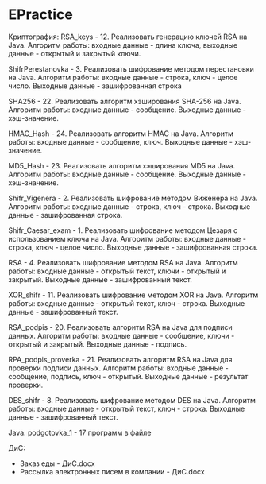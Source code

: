# EPractice
Криптография: 
RSA_keys - 12.	Реализовать генерацию ключей RSA на Java. Алгоритм работы: входные данные - длина ключа, выходные данные - открытый и закрытый ключи.

ShifrPerestanovka - 3.	Реализовать шифрование методом перестановки на Java. Алгоритм работы: входные данные - строка, ключ - целое число. Выходные данные - зашифрованная строка

SHA256 - 22.	Реализовать алгоритм хэширования SHA-256 на Java. Алгоритм работы: входные данные - сообщение. Выходные данные - хэш-значение.

HMAC_Hash - 24.	Реализовать алгоритм HMAC на Java. Алгоритм работы: входные данные - сообщение, ключ. Выходные данные - хэш-значение.

MD5_Hash - 23.	Реализовать алгоритм хэширования MD5 на Java. Алгоритм работы: входные данные - сообщение. Выходные данные - хэш-значение.

Shifr_Vigenera - 2.	Реализовать шифрование методом Виженера на Java. Алгоритм работы: входные данные - строка, ключ - строка. Выходные данные - зашифрованная строка.

Shifr_Caesar_exam - 1.	Реализовать шифрование методом Цезаря с использованием ключа на Java. Алгоритм работы: входные данные - строка, ключ - целое число. Выходные данные - зашифрованная строка.

RSA - 4.	Реализовать шифрование методом RSA на Java. Алгоритм работы: входные данные - открытый текст, ключи - открытый и закрытый. Выходные данные - зашифрованный текст.

XOR_shifr - 11.	Реализовать шифрование методом XOR на Java. Алгоритм работы: входные данные - открытый текст, ключ - строка. Выходные данные - зашифрованный текст.

RSA_podpis - 20.	Реализовать алгоритм RSA на Java для подписи данных. Алгоритм работы: входные данные - сообщение, ключи - открытый и закрытый. Выходные данные - подпись.

RPA_podpis_proverka - 21.	Реализовать алгоритм RSA на Java для проверки подписи данных. Алгоритм работы: входные данные - сообщение, подпись, ключ - открытый. Выходные данные - результат проверки.

DES_shifr - 8.	Реализовать шифрование методом DES на Java. Алгоритм работы: входные данные - открытый текст, ключ - строка. Выходные данные - зашифрованный текст.

Java:
podgotovka_1 - 17 программ в файле 

ДиС: 
- Заказ еды - ДиС.docx
- Рассылка электронных писем в компании - ДиС.docx
